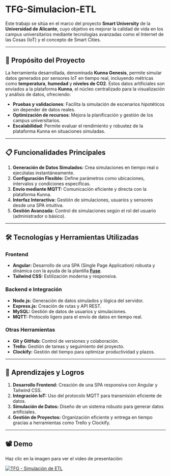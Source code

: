 # TFG-Simulacion-ETL

Este trabajo se sitúa en el marco del proyecto **Smart University** de la **Universidad de Alicante**, cuyo objetivo es mejorar la calidad de vida en los campus universitarios mediante tecnologías avanzadas como el Internet de las Cosas (IoT) y el concepto de Smart Cities.

---

## 🌟 Propósito del Proyecto

La herramienta desarrollada, denominada **Kunna Genesis**, permite simular datos generados por sensores IoT en tiempo real, incluyendo métricas como **temperatura**, **humedad** y **niveles de CO2**. Estos datos artificiales son enviados a la plataforma **Kunna**, el núcleo centralizado para la visualización y análisis de datos, ofreciendo:

- **Pruebas y validaciones**: Facilita la simulación de escenarios hipotéticos sin depender de datos reales.
- **Optimización de recursos**: Mejora la planificación y gestión de los campus universitarios.
- **Escalabilidad**: Permite evaluar el rendimiento y robustez de la plataforma Kunna en situaciones simuladas.

---

## 📋 Funcionalidades Principales

1. **Generación de Datos Simulados:** Crea simulaciones en tiempo real o ejecútalas instantáneamente.
2. **Configuración Flexible:** Define parámetros como ubicaciones, intervalos y condiciones específicas.
3. **Envío mediante MQTT:** Comunicación eficiente y directa con la plataforma Kunna.
4. **Interfaz Interactiva:** Gestión de simulaciones, usuarios y sensores desde una SPA intuitiva.
5. **Gestión Avanzada:** Control de simulaciones según el rol del usuario (administrador o básico).

---

## 🛠️ Tecnologías y Herramientas Utilizadas

### Frontend
- **Angular:** Desarrollo de una SPA (Single Page Application) robusta y dinámica con la ayuda de la plantilla [**Fuse**](https://angular-material.fusetheme.com/sign-in?redirectURL=%2Fdashboards%2Fproject).
- **Tailwind CSS:** Estilización moderna y responsiva.

### Backend e Integración
- **Node.js:** Generación de datos simulados y lógica del servidor.
- **Express.js:** Creación de rutas y API REST.
- **MySQL:** Gestión de datos de usuarios y simulaciones.
- **MQTT:** Protocolo ligero para el envío de datos en tiempo real.

### Otras Herramientas
- **Git y GitHub:** Control de versiones y colaboración.
- **Trello:** Gestión de tareas y seguimiento del proyecto.
- **Clockify:** Gestión del tiempo para optimizar productividad y plazos.

---

## 🎯 Aprendizajes y Logros

1. **Desarrollo Frontend:** Creación de una SPA responsiva con Angular y Tailwind CSS.
2. **Integración IoT:** Uso del protocolo MQTT para transmisión eficiente de datos.
3. **Simulación de Datos:** Diseño de un sistema robusto para generar datos artificiales.
4. **Gestión de Proyectos:** Organización eficiente y entrega en tiempo gracias a herramientas como Trello y Clockify.

---

## 📽️ Demo
 
Haz clic en la imagen para ver el video de presentación:  

[![TFG - Simulación de ETL](https://img.youtube.com/vi/qVWxAgBl3EU/0.jpg)](https://www.youtube.com/watch?v=qVWxAgBl3EU)


